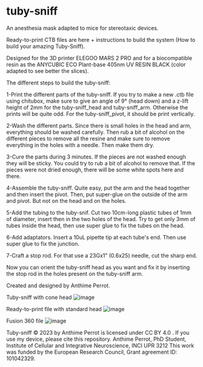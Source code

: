 # tuby-sniff
An anesthesia mask adapted to mice for stereotaxic devices.

Ready-to-print CTB files are here + instructions to build the system (How to build your amazing Tuby-Sniff).

Designed for the 3D printer ELEGOO MARS 2 PRO and for a biocompatible resin as the ANYCUBIC ECO Plant-base 405nm UV RESIN BLACK (color adapted to see better the slices).

The different steps to build the tuby-sniff:

1-Print the different parts of the tuby-sniff. If you try to make a new .ctb file using chitubox, make sure to give an angle of 9° (head down) and a z-lift height of 2mm for the tuby-sniff_head and tuby-sniff_arm. Otherwise the prints will be quite odd. For the tuby-sniff_pivot, it should be print vertically. 

2-Wash the different parts. Since there is small holes in the head and arm, everything should be washed carefully. Then rub a bit of alcohol on the different pieces to remove all the resine and make sure to remove everything in the holes with a needle. Then make them dry.

3-Cure the parts during 3 minutes. If the pieces are not washed enough they will be sticky. You could try to rub a bit of alcohol to remove that. If the pieces were not dried enough, there will be some white spots here and there.

4-Assemble the tuby-sniff. Quite easy, put the arm and the head together and then insert the pivot. Then, put super-glue on the outside of the arm and pivot. But not on the head and on the holes.

5-Add the tubing to the tuby-snif. Cut two 10cm-long plastic tubes of 1mm of diameter, insert then in the two holes of the head. Try to get only 3mm of tubes inside the head, then use super glue to fix the tubes on the head. 

6-Add adaptators. Insert a 10uL pipette tip at each tube's end. Then use super glue to fix the junction.

7-Craft a stop rod. For that use a 23Gx1" (0.6x25) needle, cut the sharp end.

Now you can orient the tuby-sniff head as you want and fix it by inserting the stop rod in the holes present on the tuby-sniff arm. 

Created and designed by Anthime Perrot.

Tuby-sniff with cone head
![image](https://github.com/user-attachments/assets/d53cd444-89cb-4b27-9729-8e5d8a48347c)

Ready-to-print file with standard head
![image](https://github.com/user-attachments/assets/6ecf68a2-1237-48eb-a6fa-f33548535eff)

Fusion 360 file 
![image](https://github.com/user-attachments/assets/16173f50-be67-463a-ac6b-c11ce8f9b82a)

Tuby-sniff © 2023 by Anthime Perrot is licensed under CC BY 4.0 .
If you use my device, please cite this repository.
Anthime Perrot,
PhD Student,
Institute of Cellular and Integrative Neuroscience, INCI UPR 3212
This work was funded by the European Research Council, Grant agreement ID: 101042329.
